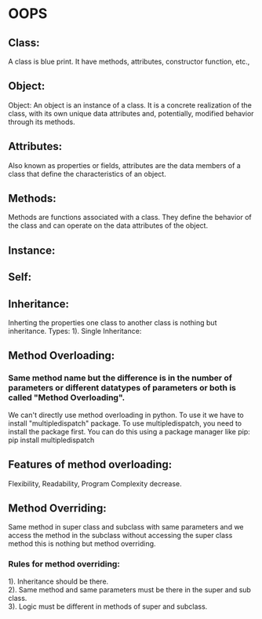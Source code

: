 # OOPS

## Class: 
A class is blue print. It have methods, attributes, constructor function, etc.,
## Object:
Object: An object is an instance of a class. It is a concrete realization of the class, with its own unique data attributes and, potentially, modified behavior through its methods.

## Attributes: 
Also known as properties or fields, attributes are the data members of a class that define the characteristics of an object.

## Methods: 
Methods are functions associated with a class. They define the behavior of the class and can operate on the data attributes of the object.
## Instance:
## Self: 
## Inheritance:
Inherting the properties one class to another class is nothing but inheritance.
Types:
1). Single Inheritance:

## Method Overloading: 
### Same method name but the difference is in the number of parameters or different datatypes of parameters or both is called "Method Overloading". 
We can't directly use method overloading in python. To use it we have to install "multipledispatch" package.
To use multipledispatch, you need to install the package first. You can do this using a package manager like pip:  pip install multipledispatch<br>
## Features of method overloading: 
Flexibility, Readability, Program Complexity decrease.

## Method Overriding:
Same method in super class and subclass with same parameters and 
we access the method in the subclass without accessing the super class
method this is nothing but method overriding.

### Rules for method overriding: 
1). Inheritance should be there.<br>
2). Same method and same parameters must be there in the super and sub class.<br>
3). Logic must be different in methods of super and subclass.<br>

